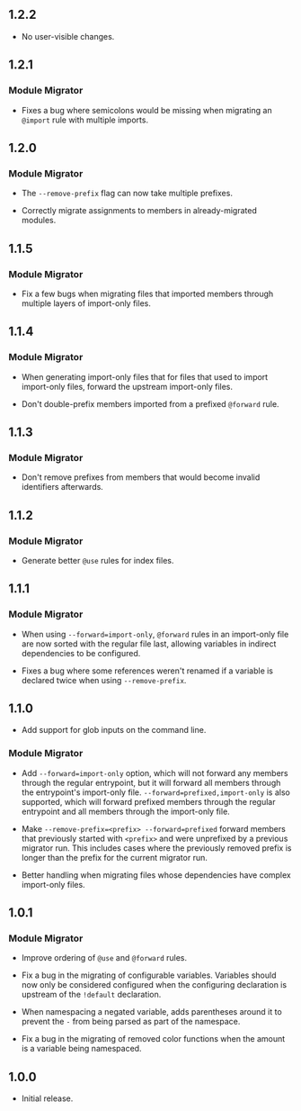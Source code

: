 ## 1.2.2

* No user-visible changes.

## 1.2.1

### Module Migrator

* Fixes a bug where semicolons would be missing when migrating an `@import` rule
  with multiple imports.

## 1.2.0

### Module Migrator

* The `--remove-prefix` flag can now take multiple prefixes.

* Correctly migrate assignments to members in already-migrated modules.

## 1.1.5

### Module Migrator

* Fix a few bugs when migrating files that imported members through multiple
  layers of import-only files.

## 1.1.4

### Module Migrator

* When generating import-only files that for files that used to import
  import-only files, forward the upstream import-only files.

* Don't double-prefix members imported from a prefixed `@forward` rule.

## 1.1.3

### Module Migrator

* Don't remove prefixes from members that would become invalid identifiers
  afterwards.

## 1.1.2

### Module Migrator

* Generate better `@use` rules for index files.

## 1.1.1

### Module Migrator

* When using `--forward=import-only`, `@forward` rules in an import-only file
  are now sorted with the regular file last, allowing variables in indirect
  dependencies to be configured.

* Fixes a bug where some references weren't renamed if a variable is declared
  twice when using `--remove-prefix`.

## 1.1.0

* Add support for glob inputs on the command line.

### Module Migrator

* Add `--forward=import-only` option, which will not forward any members through
  the regular entrypoint, but it will forward all members through the
  entrypoint's import-only file. `--forward=prefixed,import-only` is also
  supported, which will forward prefixed members through the regular entrypoint
  and all members through the import-only file.

* Make `--remove-prefix=<prefix> --forward=prefixed` forward members that
  previously started with `<prefix>` and were unprefixed by a previous migrator
  run. This includes cases where the previously removed prefix is longer than
  the prefix for the current migrator run.

* Better handling when migrating files whose dependencies have complex
  import-only files.

## 1.0.1

### Module Migrator

* Improve ordering of `@use` and `@forward` rules.

* Fix a bug in the migrating of configurable variables. Variables should now
  only be considered configured when the configuring declaration is upstream of
  the `!default` declaration.

* When namespacing a negated variable, adds parentheses around it to prevent the
  `-` from being parsed as part of the namespace.

* Fix a bug in the migrating of removed color functions when the amount is a
  variable being namespaced.

## 1.0.0

* Initial release.
